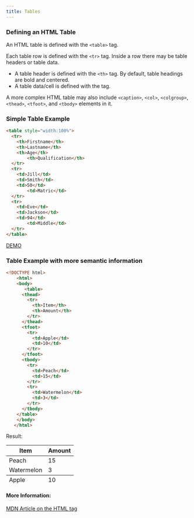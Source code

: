 ```yaml
---
title: Tables
---
```

### Defining an HTML Table

An HTML table is defined with the `<table>` tag.

Each table row is defined with the `<tr>` tag. Inside a row there may be table headers or table data.

* A table header is defined with the `<th>` tag. By default, table headings are bold and centered.
* A table data/cell is defined with the <td> tag.

A more complex HTML table may also include `<caption>`, `<col>`, `<colgroup>`, `<thead>`, `<tfoot>`, and `<tbody>` elements in it.

### Simple Table Example
```html
<table style="width:100%">
  <tr>
    <th>Firstname</th>
    <th>Lastname</th> 
    <th>Age</th>
		<th>Qualification</th>
  </tr>
  <tr>
    <td>Jill</td>
    <td>Smith</td> 
    <td>50</td>
		<td>Matric</td>
  </tr>
  <tr>
    <td>Eve</td>
    <td>Jackson</td> 
    <td>94</td>
		<td>Middle</td>
  </tr>
</table>
```
<a href='https://www.w3schools.com/html/tryit.asp?filename=tryhtml_table'> DEMO </a>

### Table Example with more semantic information
```html
<!DOCTYPE html>
    <html>
	<body>
	   <table>
	  <thead>
	    <tr>
	      <th>Item</th>
	      <th>Amount</th>
	    </tr>
	  </thead>
	  <tfoot>
	    <tr>
	      <td>Apple</td>
	      <td>10</td>
	    </tr>
	  </tfoot>
	  <tbody>
	    <tr>
	      <td>Peach</td>
	      <td>15</td>
	    </tr>
	    <tr>
	      <td>Watermelon</td>
	      <td>3</td>
	    </tr>
	  </tbody>
	</table>
	</body>
   </html>
```
Result:
<table>
	  <thead>
	    <tr>
	      <th>Item</th>
	      <th>Amount</th>
	    </tr>
	  </thead>
	  <tfoot>
	    <tr>
	      <td>Apple</td>
	      <td>10</td>
	    </tr>
	  </tfoot>
	  <tbody>
	    <tr>
	      <td>Peach</td>
	      <td>15</td>
	    </tr>
	    <tr>
	      <td>Watermelon</td>
	      <td>3</td>
	    </tr>
	  </tbody>
	</table>


#### More Information:

<a href='https://developer.mozilla.org/en-US/docs/Web/HTML/Element/table' target='_blank' rel='nofollow'>MDN Article on the HTML <table> tag</a>
